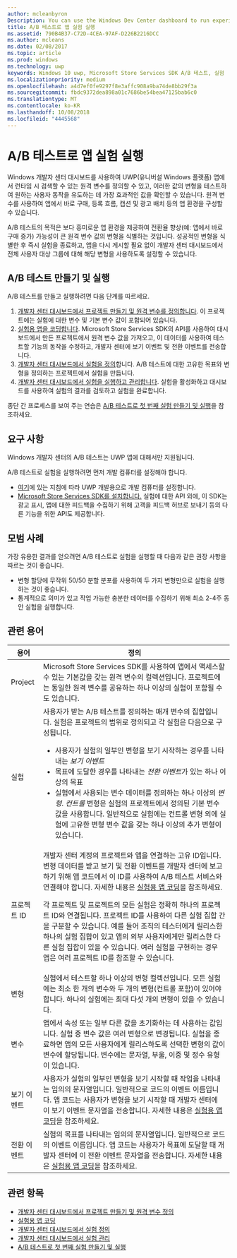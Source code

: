 ```yaml
---
author: mcleanbyron
Description: You can use the Windows Dev Center dashboard to run experiments for your Universal Windows Platform (UWP) apps with A/B testing.
title: A/B 테스트로 앱 실험 실행
ms.assetid: 790B4B37-C72D-4CEA-97AF-D226B2216DCC
ms.author: mcleans
ms.date: 02/08/2017
ms.topic: article
ms.prod: windows
ms.technology: uwp
keywords: Windows 10 uwp, Microsoft Store Services SDK A/B 테스트, 실험
ms.localizationpriority: medium
ms.openlocfilehash: a4d7ef0fe9297f8e3affc908a9ba74de8bb29f3a
ms.sourcegitcommit: fbdc9372dea898a01c7686be54bea47125bab6c0
ms.translationtype: MT
ms.contentlocale: ko-KR
ms.lasthandoff: 10/08/2018
ms.locfileid: "4445568"
---
```

# <a name="run-app-experiments-with-ab-testing"></a>A/B 테스트로 앱 실험 실행

Windows 개발자 센터 대시보드를 사용하여 UWP(유니버설 Windows 플랫폼) 앱에서 런타임 시 검색할 수 있는 원격 변수를 정의할 수 있고, 이러한 값의 변형을 테스트하여 원하는 사용자 동작을 유도하는 데 가장 효과적인 값을 확인할 수 있습니다. 원격 변수를 사용하여 앱에서 바로 구매, 등록 흐름, 캡션 및 광고 배치 등의 앱 환경을 구성할 수 있습니다.

A/B 테스트의 목적은 보다 흥미로운 앱 환경을 제공하여 전환율 향상(예: 앱에서 바로 구매 증가) 가능성이 큰 원격 변수 값의 변형을 식별하는 것입니다. 성공적인 변형을 식별한 후 즉시 실험을 종료하고, 앱을 다시 게시할 필요 없이 개발자 센터 대시보드에서 전체 사용자 대상 그룹에 대해 해당 변형을 사용하도록 설정할 수 있습니다.

## <a name="create-and-run-an-ab-test"></a>A/B 테스트 만들기 및 실행

A/B 테스트를 만들고 실행하려면 다음 단계를 따르세요.

1. [개발자 센터 대시보드에서 프로젝트 만들기 및 원격 변수를 정의합니다](create-a-project-and-define-remote-variables-in-the-dev-center-dashboard.md). 이 프로젝트에는 실험에 대한 변수 및 기본 변수 값이 포함되어 있습니다.  
2. [실험용 앱을 코딩합니다](code-your-experiment-in-your-app.md). Microsoft Store Services SDK의 API를 사용하여 대시보드에서 만든 프로젝트에서 원격 변수 값을 가져오고, 이 데이터를 사용하여 테스트할 기능의 동작을 수정하고, 개발자 센터에 보기 이벤트 및 전환 이벤트를 전송합니다.
3. [개발자 센터 대시보드에서 실험을 정의](define-your-experiment-in-the-dev-center-dashboard.md)합니다. A/B 테스트에 대한 고유한 목표와 변형을 정의하는 프로젝트에서 실험을 만듭니다.
4. [개발자 센터 대시보드에서 실험을 실행하고 관리합니다](manage-your-experiment.md). 실험을 활성화하고 대시보드를 사용하여 실험의 결과를 검토하고 실험을 완료합니다.

종단 간 프로세스를 보여 주는 연습은 [A/B 테스트로 첫 번째 실험 만들기 및 실행](create-and-run-your-first-experiment-with-a-b-testing.md)을 참조하세요.

## <a name="requirements"></a>요구 사항

Windows 개발자 센터의 A/B 테스트는 UWP 앱에 대해서만 지원됩니다.

A/B 테스트로 실험을 실행하려면 먼저 개발 컴퓨터를 설정해야 합니다.

* [여기](../get-started/get-set-up.md)에 있는 지침에 따라 UWP 개발용으로 개발 컴퓨터를 설정합니다.
* [Microsoft Store Services SDK를 설치합니다.](microsoft-store-services-sdk.md#install-the-sdk) 실험에 대한 API 외에, 이 SDK는 광고 표시, 앱에 대한 피드백을 수집하기 위해 고객을 피드백 허브로 보내기 등의 다른 기능을 위한 API도 제공합니다.

## <a name="best-practices"></a>모범 사례

가장 유용한 결과를 얻으려면 A/B 테스트로 실험을 실행할 때 다음과 같은 권장 사항을 따르는 것이 좋습니다.

* 변형 할당에 무작위 50/50 분할 분포를 사용하여 두 가지 변형만으로 실험을 실행하는 것이 좋습니다.
* 통계적으로 의미가 있고 작업 가능한 충분한 데이터를 수집하기 위해 최소 2-4주 동안 실험을 실행합니다.

<span id="terms" />

## <a name="related-terms"></a>관련 용어

|  용어  |  정의  |
|--------|--------------|
| Project    |   Microsoft Store Services SDK를 사용하여 앱에서 액세스할 수 있는 기본값을 갖는 원격 변수의 컬렉션입니다. 프로젝트에는 동일한 원격 변수를 공유하는 하나 이상의 실험이 포함될 수도 있습니다.  |
| 실험    |   사용자가 받는 A/B 테스트를 정의하는 매개 변수의 집합입니다. 실험은 프로젝트의 범위로 정의되고 각 실험은 다음으로 구성됩니다. <p></p><ul><li>사용자가 실험의 일부인 변형을 보기 시작하는 경우를 나타내는 *보기 이벤트*</li><li>목표에 도달한 경우를 나타내는 *전환 이벤트*가 있는 하나 이상의 목표</li><li>실험에서 사용되는 변수 데이터를 정의하는 하나 이상의 *변형*. *컨트롤* 변형은 실험의 프로젝트에서 정의된 기본 변수 값을 사용합니다. 일반적으로 실험에는 컨트롤 변형 외에 실험에 고유한 변형 변수 값을 갖는 하나 이상의 추가 변형이 있습니다. </li></ul>          |
| 프로젝트 ID    |   개발자 센터 계정의 프로젝트와 앱을 연결하는 고유 ID입니다. 변형 데이터를 받고 보기 및 전환 이벤트를 개발자 센터에 보고하기 위해 앱 코드에서 이 ID를 사용하여 A/B 테스트 서비스와 연결해야 합니다. 자세한 내용은 [실험용 앱 코딩](code-your-experiment-in-your-app.md)을 참조하세요.<p></p><p>각 프로젝트 및 프로젝트의 모든 실험은 정확히 하나의 프로젝트 ID와 연결됩니다. 프로젝트 ID를 사용하여 다른 실험 집합 간을 구분할 수 있습니다. 예를 들어 조직의 테스터에게 릴리스한 하나의 실험 집합이 있고 앱의 외부 사용자에게만 릴리스한 다른 실험 집합이 있을 수 있습니다.  여러 실험을 구현하는 경우 앱은 여러 프로젝트 ID를 참조할 수 있습니다.</p>         |
| 변형    |   실험에서 테스트할 하나 이상의 변형 컬렉션입니다. 모든 실험에는 최소 한 개의 변수와 두 개의 변형(컨트롤 포함)이 있어야 합니다. 하나의 실험에는 최대 다섯 개의 변형이 있을 수 있습니다.           |
| 변수    |  앱에서 속성 또는 일부 다른 값을 초기화하는 데 사용하는 값입니다. 실험 중 변수 값은 여러 변형으로 변경됩니다. 실험을 종료하면 앱의 모든 사용자에게 릴리스하도록 선택한 변형의 값이 변수에 할당됩니다. 변수에는 문자열, 부울, 이중 및 정수 유형이 있습니다.
| 보기 이벤트    |  사용자가 실험의 일부인 변형을 보기 시작할 때 작업을 나타내는 임의의 문자열입니다. 일반적으로 코드의 이벤트 이름입니다.  앱 코드는 사용자가 변형을 보기 시작할 때 개발자 센터에 이 보기 이벤트 문자열을 전송합니다. 자세한 내용은 [실험용 앱 코딩](code-your-experiment-in-your-app.md)을 참조하세요.
| 전환 이벤트    |  실험의 목표를 나타내는 임의의 문자열입니다. 일반적으로 코드의 이벤트 이름입니다.  앱 코드는 사용자가 목표에 도달할 때 개발자 센터에 이 전환 이벤트 문자열을 전송합니다. 자세한 내용은 [실험용 앱 코딩](code-your-experiment-in-your-app.md)을 참조하세요.  

## <a name="related-topics"></a>관련 항목

* [개발자 센터 대시보드에서 프로젝트 만들기 및 원격 변수 정의](create-a-project-and-define-remote-variables-in-the-dev-center-dashboard.md)
* [실험용 앱 코딩](code-your-experiment-in-your-app.md)
* [개발자 센터 대시보드에서 실험 정의](define-your-experiment-in-the-dev-center-dashboard.md)
* [개발자 센터 대시보드에서 실험 관리](manage-your-experiment.md)
* [A/B 테스트로 첫 번째 실험 만들기 및 실행](create-and-run-your-first-experiment-with-a-b-testing.md)
